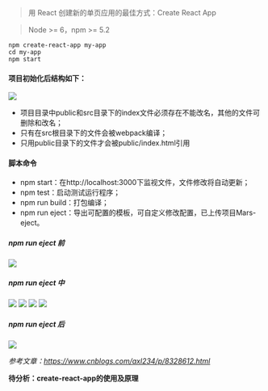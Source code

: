 >用 React 创建新的单页应用的最佳方式：Create React App

>Node >= 6，npm >= 5.2

```$xslt
npm create-react-app my-app
cd my-app
npm start
```
#### 项目初始化后结构如下：
![](images/create-react-app.png)

- 项目目录中public和src目录下的index文件必须存在不能改名，其他的文件可删除和改名；
- 只有在src根目录下的文件会被webpack编译；
- 只用public目录下的文件才会被public/index.html引用

#### 脚本命令
- npm start：在http://localhost:3000下监视文件，文件修改将自动更新；
- npm test：启动测试运行程序；
- npm run build：打包编译；
- npm run eject：导出可配置的模板，可自定义修改配置，已上传项目Mars-eject。


##### npm run eject 前

![](images/before-eject.png)


##### npm run eject 中

![](images/eject-one.png)
![](images/eject-two.png)
![](images/eject-three.png)
![](images/eject-four.png)


##### npm run eject 后

![](images/after-eject.png)


*参考文章：https://www.cnblogs.com/axl234/p/8328612.html*

**待分析：create-react-app的使用及原理**
